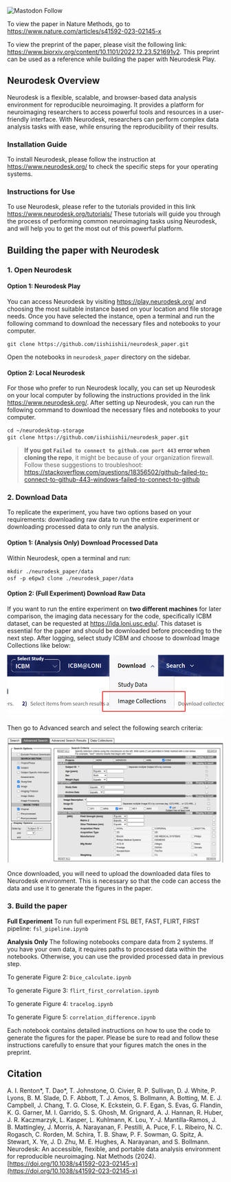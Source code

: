 ![Mastodon Follow](https://img.shields.io/mastodon/follow/109380029489952500?domain=https%3A%2F%2Fmasto.ai&style=social)

To view the paper in Nature Methods, go to https://www.nature.com/articles/s41592-023-02145-x

To view the preprint of the paper, please visit the following link: https://www.biorxiv.org/content/10.1101/2022.12.23.521691v2. This preprint can be used as a reference while building the paper with Neurodesk Play.

## Neurodesk Overview
Neurodesk is a flexible, scalable, and browser-based data analysis environment for reproducible neuroimaging. It provides a platform for neuroimaging researchers to access powerful tools and resources in a user-friendly interface. With Neurodesk, researchers can perform complex data analysis tasks with ease, while ensuring the reproducibility of their results.

### Installation Guide
To install Neurodesk, please follow the instruction at https://www.neurodesk.org/ to check the specific steps for your operating systems.

### Instructions for Use
To use Neurodesk, please refer to the tutorials provided in this link https://www.neurodesk.org/tutorials/
These tutorials will guide you through the process of performing common neuroimaging tasks using Neurodesk, and will help you to get the most out of this powerful platform.

## Building the paper with Neurodesk

### 1. Open Neurodesk

#### Option 1: Neurodesk Play
You can access Neurodesk by visiting https://play.neurodesk.org/ and choosing the most suitable instance based on your location and file storage needs. Once you have selected the instance, open a terminal and run the following command to download the necessary files and notebooks to your computer.

```
git clone https://github.com/iishiishii/neurodesk_paper.git
```

Open the notebooks in `neurodesk_paper` directory on the sidebar.

#### Option 2: Local Neurodesk
For those who prefer to run Neurodesk locally, you can set up Neurodesk on your local computer by following the instructions provided in the link https://www.neurodesk.org/. After setting up Neurodesk, you can run the following command to download the necessary files and notebooks to your computer.

```
cd ~/neurodesktop-storage
git clone https://github.com/iishiishii/neurodesk_paper.git
```

>  **If you got `Failed to connect to github.com port 443` error when cloning the repo**, it might be because of your organization firewall. Follow these suggestions to troubleshoot: https://stackoverflow.com/questions/18356502/github-failed-to-connect-to-github-443-windows-failed-to-connect-to-github

### 2. Download Data

To replicate the experiment, you have two options based on your requirements: downloading raw data to run the entire experiment or downloading processed data to only run the analysis.

#### Option 1: (Analysis Only) Download Processed Data

Within Neurodesk, open a terminal and run:

```
mkdir ./neurodesk_paper/data
osf -p e6pw3 clone ./neurodesk_paper/data
```

#### Option 2: (Full Experiment) Download Raw Data

If you want to run the entire experiment on **two different machines** for later comparison, the imaging data necessary for the code, specifically ICBM dataset, can be requested at https://ida.loni.usc.edu/. This dataset is essential for the paper and should be downloaded before proceeding to the next step.
After logging, select study ICBM and choose to download Image Collections like below:

![ICBM Image Collection Download](icbm-data-collection.png)

Then go to Advanced search and select the following search criteria:

![ICBM Advanced search](icbm-advanced-search.png)

Once downloaded, you will need to upload the downloaded data files to Neurodesk environment. This is necessary so that the code can access the data and use it to generate the figures in the paper.


### 3. Build the paper

**Full Experiment**
To run full experiment FSL BET, FAST, FLIRT, FIRST pipeline: `fsl_pipeline.ipynb`

**Analysis Only**
The following notebooks compare data from 2 systems. If you have your own data, it requires paths to processed data within the notebooks. Otherwise, you can use the provided processed data in previous step.

To generate Figure 2: `Dice_calculate.ipynb`

To generate Figure 3: `flirt_first_correlation.ipynb`

To generate Figure 4: `tracelog.ipynb`

To generate Figure 5: `correlation_difference.ipynb`

Each notebook contains detailed instructions on how to use the code to generate the figures for the paper. Please be sure to read and follow these instructions carefully to ensure that your figures match the ones in the preprint.


## Citation

A. I. Renton*, T. Dao*, T. Johnstone, O. Civier, R. P. Sullivan, D. J. White, P. Lyons, B. M. Slade, D. F. Abbott, T. J. Amos,
S. Bollmann, A. Botting, M. E. J. Campbell, J. Chang, T. G. Close, K. Eckstein, G. F. Egan, S. Evas, G. Flandin, K. G. Garner,
M. I. Garrido, S. S. Ghosh, M. Grignard, A. J. Hannan, R. Huber, J. R. Kaczmarzyk, L. Kasper, L. Kuhlmann, K. Lou,
Y.-J. Mantilla-Ramos, J. B. Mattingley, J. Morris, A. Narayanan, F. Pestilli, A. Puce, F. L. Ribeiro, N. C. Rogasch, C. Rorden,
M. Schira, T. B. Shaw, P. F. Sowman, G. Spitz, A. Stewart, X. Ye, J. D. Zhu, M. E. Hughes, A. Narayanan, and S. Bollmann.
Neurodesk: An accessible, flexible, and portable data analysis environment for reproducible neuroimaging. Nat
Methods (2024). [https://doi.org/10.1038/s41592-023-02145-x](https://doi.org/10.1038/s41592-023-02145-x)
